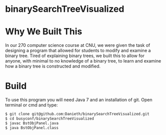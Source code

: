 binarySearchTreeVisualized
=============================
# Why We Built This

In our 270 computer science course at CNU, we were given the task of designing a program that allowed for students to modify and examine a binary tree. Tired of explaining binary trees, we built this to allow for anyone, with minimal to no knowledge of a binary tree, to learn and examine how a binary tree is constructed and modified.

# Build

To use this program you will need Java 7 and an installation of git. Open terminal or cmd and type:

```bash
$ git clone git@github.com:Danieth/binarySearchTreeVisualized.git
$ cd busyconf/binarySearchTreeVisualized
$ javac BstObjPanel.java
$ java BstObjPanel.class
```
